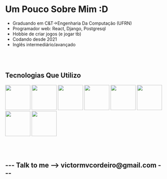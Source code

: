 <h1>Um Pouco Sobre Mim :D</h1>

<ul>
  <li>Graduando em C&T->Engenharia Da Computação (UFRN)</li>
  <li>Programador web: React, Django, Postgresql</li>
  <li>Hobbie de criar jogos (e jogar tb)</li>
  <li>Codando desde 2021</li>
  <li>Inglês intermediário/avançado</li>
</ul>

<br>
<br>


<h2>Tecnologias Que Utilizo</h2>
<p>

  <img src="https://cdn.jsdelivr.net/gh/devicons/devicon/icons/react/react-original.svg" width="80" height="80" /> 
  <img src="https://cdn.jsdelivr.net/gh/devicons/devicon/icons/vuejs/vuejs-original.svg" width="80" height="80" /> 
  <img src="https://cdn.jsdelivr.net/gh/devicons/devicon/icons/javascript/javascript-original.svg" width="80" height="80"/>
  <img src="https://cdn.jsdelivr.net/gh/devicons/devicon@latest/icons/html5/html5-original.svg" width="80" height="80"/>
  <img src="https://cdn.jsdelivr.net/gh/devicons/devicon@latest/icons/css3/css3-original.svg" width="80" height="80"/>
  <img src="https://cdn.jsdelivr.net/gh/devicons/devicon@latest/icons/django/django-plain.svg" width="80" height="80" />
  <img src="https://cdn.jsdelivr.net/gh/devicons/devicon@latest/icons/postgresql/postgresql-original-wordmark.svg" width="80" height="80" />
  <img src="https://cdn.jsdelivr.net/gh/devicons/devicon@latest/icons/cplusplus/cplusplus-original.svg" width="80" height="80" />
  
  
  
  
  

          
          
  
  
  
</p>


<br>

<br>
                    
<h2>--- Talk to me -->  victormvcordeiro@gmail.com ---</h2>

